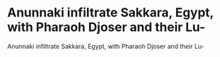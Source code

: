 # Anunnaki infiltrate Sakkara, Egypt, with Pharaoh Djoser and their Lu-

Anunnaki infiltrate Sakkara, Egypt, with Pharaoh Djoser and their Lu-
